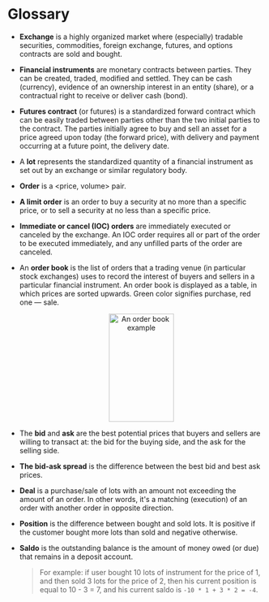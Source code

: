 # Glossary

<a id="exchange"></a>

- **Exchange** is a highly organized market where (especially) tradable securities, commodities, foreign exchange, futures, and options contracts are sold and bought.

<a id="instrument"></a>

- **Financial instruments** are monetary contracts between parties.
  They can be created, traded, modified and settled.
  They can be cash (currency), evidence of an ownership interest in an entity (share), or a contractual right to receive or deliver cash (bond).

<a id="futures"></a>

- **Futures contract** (or futures) is a standardized forward contract which can be easily traded between parties other than the two initial parties to the contract.
  The parties initially agree to buy and sell an asset for a price agreed upon today (the forward price), with delivery and payment occurring at a future point, the delivery date.

<a id="lot"></a>

- A **lot** represents the standardized quantity of a financial instrument as set out by an exchange or similar regulatory body.

<a id="order"></a>

- **Order** is a &lt;price, volume&gt; pair.

<a id="limit_order"></a>

- **A limit order** is an order to buy a security at no more than a specific price, or to sell a security at no less than a specific price.

<a id="ioc_order"></a>

- **Immediate or cancel (IOC) orders** are immediately executed or canceled by the exchange.
  An IOC order requires all or part of the order to be executed immediately, and any unfilled parts of the order are canceled.

<a id="order_book"></a>

- An **order book** is the list of orders that a trading venue (in particular stock exchanges) uses to record the interest of buyers and sellers in a particular financial instrument.
  An order book is displayed as a table, in which prices are sorted upwards.
  Green color signifies purchase, red one — sale.
  <p align="center">
  <img src="{{ book["gitbook.img"] }}/order_book_example.png" title="An order book example" width="128" height="213">
  </p>

<a id="bid_and_ask"></a>

- The **bid** and **ask** are the best potential prices that buyers and sellers are willing to transact at: the bid for the buying side, and the ask for the selling side.

<a id="spread"></a>

- **The bid-ask spread** is the difference between the best bid and best ask prices.

<a id="deal"></a>

- **Deal** is a purchase/sale of lots with an amount not exceeding the amount of an order.
  In other words, it's a matching (execution) of an order with another order in opposite direction.

<a id="position"></a>

- **Position** is the difference between bought and sold lots.
  It is positive if the customer bought more lots than sold and negative otherwise.

<a id="saldo"></a>

- **Saldo** is the outstanding balance is the amount of money owed (or due) that remains in a deposit account.
  > For example: if user bought 10 lots of instrument for the price of 1, and then sold 3 lots for the price of 2, then his current position is equal to 10 - 3 = 7, and his current saldo is `-10 * 1 + 3 * 2 = -4`.
